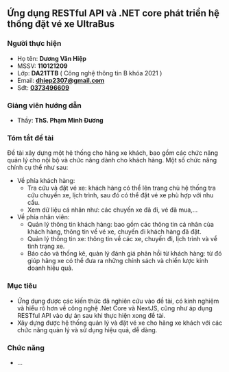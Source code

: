 ﻿## Ứng dụng RESTful API và .NET core phát triển hệ thống đặt vé xe UltraBus
### Người thực hiện
- Họ tên: **Dương Văn Hiệp**
- MSSV: **110121209**
- Lớp: **DA21TTB** ( Công nghệ thông tin B khóa 2021 )
- Email: **dhiep2307@gmail.com**
- Sđt: <a href="https://zalo.me/0373496609" target="_blank"><b>0373496609</b></a>
### Giảng viên hướng dẫn
- Thầy: **ThS. Phạm Minh Đương**
### Tóm tắt đề tài
Đề tài xây dựng một hệ thống cho hãng xe khách, bao gồm các chức năng quản lý cho nội bộ và chức năng dành cho khách hàng. Một số chức năng chính cụ thể như sau:
- Về phía khách hàng:
  + Tra cứu và đặt vé xe: khách hàng có thể lên trang chủ hệ thống tra cứu chuyến xe, lịch trình, sau đó có thể đặt vé xe phù hợp với nhu cầu.
  + Xem dữ liệu cá nhân như: các chuyến xe đã đi, vé đã mua,…
- Về phía nhân viên:
  + Quản lý thông tin khách hàng: bao gồm các thông tin cá nhân của khách hàng, thông tin về vé xe, chuyến đi khách hàng đã đặt.
  + Quản lý thông tin xe: thông tin về các xe, chuyến đi, lịch trình và về tình trạng xe.
  + Báo cáo và thống kê, quản lý đánh giá phản hồi từ khách hàng: từ đó giúp hãng xe có thể đưa ra những chính sách và chiến lược kinh doanh hiệu quả.
### Mục tiêu
- Ứng dụng được các kiến thức đã nghiên cứu vào đề tài, có kinh nghiệm và hiểu rõ hơn về công nghệ .Net Core và NextJS, cũng như áp dụng RESTful API vào dự án sau khi thực hiện xong đề tài.
- Xây dựng được hệ thống quản lý và đặt vé xe cho hãng xe khách với các chức năng quản lý và sử dụng hiệu quả, dễ dàng.
### Chức năng
- ...
